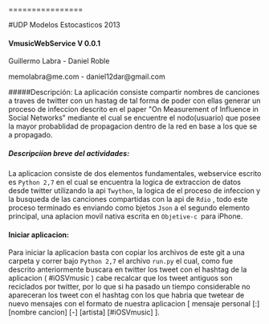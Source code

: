================

#UDP Modelos Estocasticos 2013 

#### VmusicWebService  V 0.0.1

<p>Guillermo Labra - Daniel Roble </p>
memolabra@me.com - daniel12dar@gmail.com

#####Descripción:
La aplicación consiste compartir nombres de canciones a traves de twitter  con un hastag de tal forma de poder con ellas generar un proceso de infeccion descrito en el paper "On Measurement of Influence in Social Networks" mediante el cual se encuentre el nodo(usuario) que posee la mayor probablidad de propagacion dentro de la red en base a los que se a propagado.
##### Descripciíon breve del actividades:
La aplicacion consiste de dos elementos fundamentales, webservice escrito es ```Python 2,7``` en el cual se encuentra la logica de extraccion de datos desde twitter utilizando la api ```Twython```, la logica de el proceso de infeccion y la busqueda de las canciones compartidas con la api de ```Rdio``` , todo este proceso terminado es enviando como bjetos  ```Json``` a el segundo elemento principal, una aplacion movil nativa escrita en ```Objetive-c ```para iPhone.
#### Iniciar aplicacion:
Para iniciar la aplicacion basta con copiar los archivos de este git a una carpeta y correr bajo ```Python 2,7``` el archivo ```run.py``` el cual, como fue descrito anteriormente buscara en twitter los tweet con el hashtag de la aplicacion ( #iOSVmusic ) cabe recalcar que los tweet antiguos son reciclados por twitter, por lo que si ha pasado un tiempo considerable no apareceran los tweet con el hashtag con los que habria que twetear de nuevo mensajes con el formato de nuestra aplicacion [ mensaje personal [:] [nombre cancion] [-] [artista] [#iOSVmusic] ]. 

